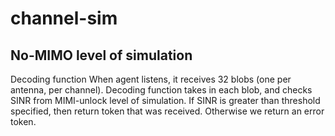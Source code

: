 # channel-sim

## No-MIMO level of simulation

Decoding function
  When agent listens, it receives 32 blobs (one per antenna, per channel).
  Decoding function takes in each blob, and checks SINR from MIMI-unlock level of simulation. If SINR is greater than threshold specified, then return token that was received. Otherwise we return an error token.
